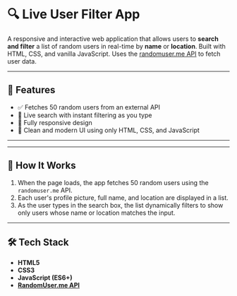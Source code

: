 # 🔍 Live User Filter App

A responsive and interactive web application that allows users to **search and filter** a list of random users in real-time by **name** or **location**. Built with HTML, CSS, and vanilla JavaScript. Uses the [randomuser.me API](https://randomuser.me) to fetch user data.

---

## 🚀 Features

- ✅ Fetches 50 random users from an external API
- 🔎 Live search with instant filtering as you type
- 📱 Fully responsive design
- 🎨 Clean and modern UI using only HTML, CSS, and JavaScript

---

---

## 🔧 How It Works

1. When the page loads, the app fetches 50 random users using the `randomuser.me` API.
2. Each user's profile picture, full name, and location are displayed in a list.
3. As the user types in the search box, the list dynamically filters to show only users whose name or location matches the input.

---

## 🛠️ Tech Stack

- **HTML5**
- **CSS3**
- **JavaScript (ES6+)**
- **[RandomUser.me API](https://randomuser.me)**



